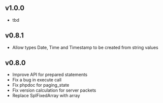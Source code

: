 ## v1.0.0
* tbd

## v0.8.1
* Allow types Date, Time and Timestamp to be created from string values

## v0.8.0
* Improve API for prepared statements
* Fix a bug in execute call
* Fix phpdoc for paging_state
* Fix version calculation for server packets
* Replace SplFixedArray with array
